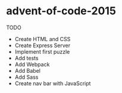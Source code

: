 # advent-of-code-2015

TODO
* Create HTML and CSS
* Create Express Server
* Implement first puzzle
* Add tests
* Add Webpack
* Add Babel
* Add Sass
* Create nav bar with JavaScript 
